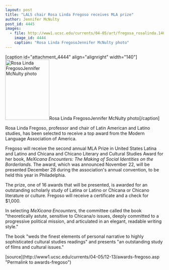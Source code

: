 ```yaml
---
layout: post
title: "LALS chair Rosa Linda Fregoso receives MLA prize"
author: Jennifer McNulty
post_id: 4445
images:
  - file: http://www1.ucsc.edu/currents/04-05/art/fregosa_rosalinda.140.jpg
    image_id: 4444
    caption: "Rosa Linda FregosoJennifer McNulty photo"
---
```


[caption id="attachment_4444" align="alignright" width="140"]<a href="http://localhost/mysite/wp-content/uploads/2004/12/fregosa_rosalinda.140.jpg"><img class="size-full wp-image-4444" src="http://localhost/mysite/wp-content/uploads/2004/12/fregosa_rosalinda.140.jpg" alt="Rosa Linda FregosoJennifer McNulty photo" width="140" height="192" /></a>Rosa Linda FregosoJennifer McNulty photo[/caption]
<a name="content" id="content"></a>
<p>
  Rosa Linda Fregoso, professor and chair of Latin American and Latino studies, has been selected to receive a top award from the Modern Language Association of America.
</p>
<p>
  Fregoso will receive the second annual MLA Prize in United States Latina and Latino and Chicana and Chicano Literary and Cultural Studies Award for her book, <i>MeXicana Encounters: The Making of Social Identities on the Borderlands.</i> The award, which was announced November 22, will be presented December 28 during the association's annual convention, to be held this year in Philadelphia.
</p>
<p>
  The prize, one of 16 awards that will be presented, is awarded for an outstanding scholarly study of Latina or Latino or Chicana or Chicano literature or culture. Fregoso will receive a certificate and a check for $1,000.
</p>
<p>
  In selecting <i>MeXicana Encounters,</i> the committee called the book "theoretically astute, sensitive to Chicana/o issues, deeply committed to a progressive political mission, and articulated in an elegant, readable writing style."
</p>
<p>
  The book "weds the finest elements of personal narrative to highly sophisticated cultural studies readings" and presents "an outstanding study of films and cultural issues."
</p>
[source](http://www1.ucsc.edu/currents/04-05/12-13/awards-fregoso.asp "Permalink to awards-fregoso")
